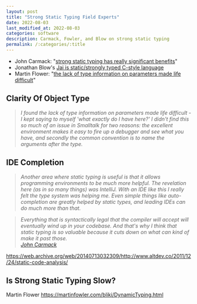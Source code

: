 ```yaml
---
layout: post
title: "Strong Static Typing Field Experts"
date: 2022-08-03
last_modified_at: 2022-08-03
categories: software
description: Carmack, Fowler, and Blow on strong static typing
permalink: /:categories/:title
---
```


- John Carmack: "[strong static typing has really significant benefits](https://youtu.be/1PhArSujR_A?t=808)"
- Jonathan Blow's [Jai is static/strongly typed C-style language](https://github.com/BSVino/JaiPrimer/blob/master/JaiPrimer.md)
- Martin Flower:  "[the lack of type information on parameters made life difficult](https://martinfowler.com/bliki/DynamicTyping.html)"


## Clarity Of Object Type 

<blockquote style="font-style: italic" class="blockquote">
I found the lack of type information on parameters made life difficult - I kept saying to myself 'what exactly do I have here?' I didn't find this so much of an issue in Smalltalk for two reasons: the excellent environment makes it easy to fire up a debugger and see what you have, and secondly the common convention is to name the arguments after the type.
</blockquote>


## IDE Completion

<blockquote style="font-style: italic" class="blockquote">
Another area where static typing is useful is that it allows programming environments to be much more helpful. The revelation here (as in so many things) was IntelliJ. With an IDE like this I really felt the type system was helping me. Even simple things like auto-completion are greatly helped by static types, and leading IDEs can do much more than that.
</blockquote>


<blockquote style="font-style: italic" class="blockquote">
Everything that is syntactically legal that the compiler will accept will eventually wind up in your codebase. And that's why I think that static typing is so valuable because it cuts down on what can kind of make it past those.
<footer class="blockquote-footer"><a href="https://youtu.be/1PhArSujR_A?t=808">John Carmack</a></footer>
</blockquote>

https://web.archive.org/web/20140713032309/http://www.altdev.co/2011/12/24/static-code-analysis/


## Is Strong Static Typing Slow?

Martin Flower 
https://martinfowler.com/bliki/DynamicTyping.html
